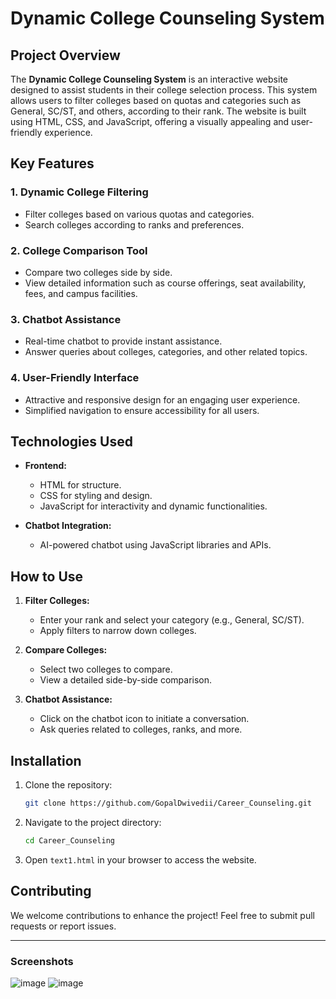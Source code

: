 # Dynamic College Counseling System

## Project Overview
The **Dynamic College Counseling System** is an interactive website designed to assist students in their college selection process. This system allows users to filter colleges based on quotas and categories such as General, SC/ST, and others, according to their rank. The website is built using HTML, CSS, and JavaScript, offering a visually appealing and user-friendly experience.

## Key Features

### 1. **Dynamic College Filtering**
   - Filter colleges based on various quotas and categories.
   - Search colleges according to ranks and preferences.

### 2. **College Comparison Tool**
   - Compare two colleges side by side.
   - View detailed information such as course offerings, seat availability, fees, and campus facilities.

### 3. **Chatbot Assistance**
   - Real-time chatbot to provide instant assistance.
   - Answer queries about colleges, categories, and other related topics.

### 4. **User-Friendly Interface**
   - Attractive and responsive design for an engaging user experience.
   - Simplified navigation to ensure accessibility for all users.

## Technologies Used

- **Frontend:**
  - HTML for structure.
  - CSS for styling and design.
  - JavaScript for interactivity and dynamic functionalities.

- **Chatbot Integration:**
  - AI-powered chatbot using JavaScript libraries and APIs.

## How to Use

1. **Filter Colleges:**
   - Enter your rank and select your category (e.g., General, SC/ST).
   - Apply filters to narrow down colleges.

2. **Compare Colleges:**
   - Select two colleges to compare.
   - View a detailed side-by-side comparison.

3. **Chatbot Assistance:**
   - Click on the chatbot icon to initiate a conversation.
   - Ask queries related to colleges, ranks, and more.

## Installation

1. Clone the repository:
   ```bash
   git clone https://github.com/GopalDwivedii/Career_Counseling.git
   ```
2. Navigate to the project directory:
   ```bash
   cd Career_Counseling
   ```
3. Open `text1.html` in your browser to access the website.


## Contributing
We welcome contributions to enhance the project! Feel free to submit pull requests or report issues.

---

### Screenshots
![image](https://github.com/user-attachments/assets/d070eda5-8acb-47b6-87ae-770176bfdd25)
![image](https://github.com/user-attachments/assets/9b5e5872-cd3b-4057-9362-9d5bea429ded)

